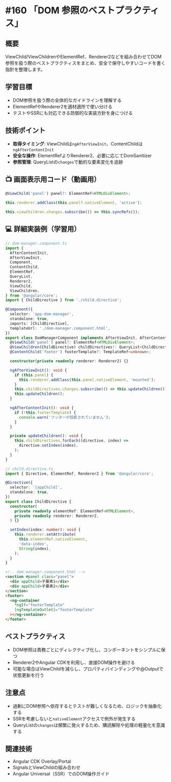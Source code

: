 # #160 「DOM 参照のベストプラクティス」

## 概要
ViewChild/ViewChildrenやElementRef、Renderer2などを組み合わせてDOM参照を扱う際のベストプラクティスをまとめ、安全で保守しやすいコードを書く指針を整理します。

## 学習目標
- DOM参照を扱う際の全体的なガイドラインを理解する
- ElementRefやRenderer2を適材適所で使い分ける
- テストやSSRにも対応できる防御的な実装方針を身につける

## 技術ポイント
- **取得タイミング**: ViewChildは`ngAfterViewInit`、ContentChildは`ngAfterContentInit`
- **安全な操作**: ElementRefよりRenderer2、必要に応じてDomSanitizer
- **参照管理**: QueryListの`changes`で動的な要素変化を追跡

## 📺 画面表示用コード（動画用）

```typescript
@ViewChild('panel') panel?: ElementRef<HTMLDivElement>;
```

```typescript
this.renderer.addClass(this.panel?.nativeElement, 'active');
```

```typescript
this.viewChildren.changes.subscribe(() => this.syncRefs());
```

## 💻 詳細実装例（学習用）
```typescript
// dom-manager.component.ts
import {
  AfterContentInit,
  AfterViewInit,
  Component,
  ContentChild,
  ElementRef,
  QueryList,
  Renderer2,
  ViewChild,
  ViewChildren,
} from '@angular/core';
import { ChildDirective } from './child.directive';

@Component({
  selector: 'app-dom-manager',
  standalone: true,
  imports: [ChildDirective],
  templateUrl: './dom-manager.component.html',
})
export class DomManagerComponent implements AfterViewInit, AfterContentInit {
  @ViewChild('panel') panel?: ElementRef<HTMLDivElement>;
  @ViewChildren(ChildDirective) childDirectives!: QueryList<ChildDirective>;
  @ContentChild('footer') footerTemplate?: TemplateRef<unknown>;

  constructor(private readonly renderer: Renderer2) {}

  ngAfterViewInit(): void {
    if (this.panel) {
      this.renderer.addClass(this.panel.nativeElement, 'mounted');
    }
    this.childDirectives.changes.subscribe(() => this.updateChildren());
    this.updateChildren();
  }

  ngAfterContentInit(): void {
    if (!this.footerTemplate) {
      console.warn('フッターが投影されていません');
    }
  }

  private updateChildren(): void {
    this.childDirectives.forEach((directive, index) =>
      directive.setIndex(index),
    );
  }
}
```

```typescript
// child.directive.ts
import { Directive, ElementRef, Renderer2 } from '@angular/core';

@Directive({
  selector: '[appChild]',
  standalone: true,
})
export class ChildDirective {
  constructor(
    private readonly elementRef: ElementRef<HTMLElement>,
    private readonly renderer: Renderer2,
  ) {}

  setIndex(index: number): void {
    this.renderer.setAttribute(
      this.elementRef.nativeElement,
      'data-index',
      String(index),
    );
  }
}
```

```html
<!-- dom-manager.component.html -->
<section #panel class="panel">
  <div appChild>子要素1</div>
  <div appChild>子要素2</div>
</section>
<footer>
  <ng-container
    *ngIf="footerTemplate"
    [ngTemplateOutlet]="footerTemplate"
  ></ng-container>
</footer>
```

## ベストプラクティス
- DOM参照は責務ごとにディレクティブ化し、コンポーネントをシンプルに保つ
- Renderer2やAngular CDKを利用し、直接DOM操作を避ける
- 可能な場合はViewChildを減らし、プロパティバインディングや@Outputで状態更新を行う

## 注意点
- 過剰にDOM参照へ依存するとテストが難しくなるため、ロジックを抽象化する
- SSRを考慮しないと`nativeElement`アクセスで例外が発生する
- QueryListの`changes`は頻繁に発火するため、購読解除や処理の軽量化を意識する

## 関連技術
- Angular CDK Overlay/Portal
- SignalsとViewChildの組み合わせ
- Angular Universal（SSR）でのDOM操作ガイド
